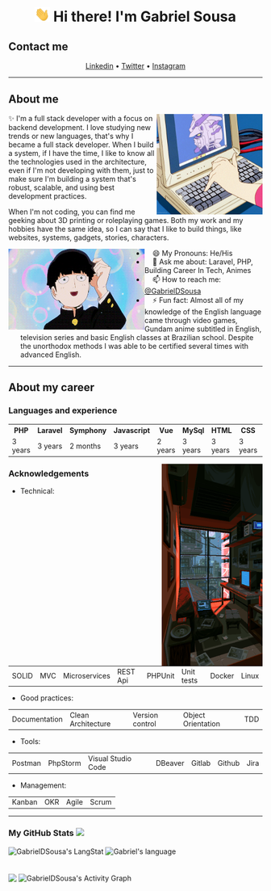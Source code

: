<!-- Heading -->
<h1 align="center"> <img src="./wave.gif" width = 30px alt="Hand waving"> Hi there! I'm Gabriel Sousa</h1>

<h2> Contact me </h2>
<p align="center">
    <a href="https://www.linkedin.com/in/gabrieldsousa/">Linkedin</a> •
    <a href="https://twitter.com/GabsDSousa">Twitter</a> •
    <a href="https://www.instagram.com/GabsDSousa/">Instagram</a>
</p>

 <!-- About section -->

---
<h2> About me </h2>
<img align="right" alt="A draw in anime style of hand typing on a keyboard, showing a gundam on screen" src="./laptop.gif" width="210" height="199" />
<p>✨ I'm a full stack developer with a focus on backend development. I love studying new trends or new languages, that's why I became a full stack developer. When I build a system, if I have the time, I like to know all the technologies used in the architecture, even if I'm not developing with them, just to make sure I'm building a system that's robust, scalable, and using best development practices.</p>
<p>When I'm not coding, you can find me geeking about 3D printing or roleplaying games. Both my work and my hobbies have the same idea, so I can say that I like to build things, like websites, systems, gadgets, stories, characters.</p>

<img align="left" alt="A draw in anime style of a young guy smiling" src="./smiling.gif" width="270" height="160" />
<ul>
    <li>&nbsp;&nbsp;&nbsp;&nbsp;😄 My Pronouns: He/His </li>
    <li>&nbsp;&nbsp;&nbsp;&nbsp;💬 Ask me about: Laravel, PHP, Building Career In Tech, Animes</li>
    <li>&nbsp;&nbsp;&nbsp;&nbsp;📫 How to reach me: <a href="https://www.linkedin.com/in/gabrieldsousa/">@GabrielDSousa</a></li>
    <li>&nbsp;&nbsp;&nbsp;&nbsp;⚡ Fun fact: Almost all of my knowledge of the English language came through video games, Gundam anime subtitled in English, television series and basic English classes at Brazilian school. Despite the unorthodox methods I was able to be certified several times with advanced English. </li>
</ul>
<!-- About section: END -->

 <!-- Career section -->

---
<h2> About my career </h2>
<h3> Languages and experience </h3>

<table>
    <tr>
        <th>PHP</th>
        <th>Laravel</th>
        <th>Symphony</th>
        <th>Javascript</th>
        <th>Vue</th>
        <th>MySql</th>
        <th>HTML</th>
        <th>CSS</th>
        <th>Git</th>
    </tr>
    <tr>
        <td>3 years</td>
        <td>3 years</td>
        <td>2 months</td>
        <td>3 years</td>
        <td>2 years</td>
        <td>3 years</td>
        <td>3 years</td>
        <td>3 years</td>
        <td>3 years</td>
    </tr>
</table>

<img align="right" alt="A mess room with some electronics and a view for a rainy day outside" src="./room.gif" width="200" height="400" />

<h3> Acknowledgements </h3>

<ul>
    <li>Technical:</li>
</ul>
<table>
    <tr>
        <td>SOLID</td>
        <td>MVC</td>
        <td>Microservices</td>
        <td>REST Api</td>
        <td>PHPUnit</td>
        <td>Unit tests</td>
        <td>Docker</td>
        <td>Linux</td>
    </tr>
</table>
<ul>
    <li>Good practices:</li>
</ul>
<table>
    <tr>
        <td>Documentation</td>
        <td>Clean Architecture</td>
        <td>Version control</td>
        <td>Object Orientation</td>
        <td>TDD</td>
    </tr>
</table>
    <ul>
        <li>Tools:</li>
    </ul>
<table>
    <tr>
        <td>Postman</td>
        <td>PhpStorm</td>
        <td>Visual Studio Code</td>
        <td>DBeaver</td>
        <td>Gitlab</td>
        <td>Github</td>
        <td>Jira</td>
    </tr>
</table>
    <ul>
        <li>Management:</li>
    </ul>
<table>
    <tr>
        <td>Kanban</td>
        <td>OKR</td>
        <td>Agile</td>
        <td>Scrum</td>
    </tr>
</table>



<!-- About section: END -->

---
<!-- GitHub section -->

<h3> My GitHub Stats <img src = "https://i.pinimg.com/originals/65/c4/f4/65c4f452571be1261e9c623f7da488ac.gif" width = 35px> </h3>
 
<div>
  <img align="center" src="https://github-readme-streak-stats.herokuapp.com/?user=GabrielDSousa" alt="GabrielDSousa's LangStat" width="400px" />
  <img align="center" src="https://github-readme-stats.vercel.app/api/top-langs?username=GabrielDSousa&langs_count=10&show_icons=true&locale=en&layout=compact&theme=light" alt="Gabriel's language" width="400px"/>
</div>
<br/>
<br/>
<div>
    <img align="center" src="https://github-readme-stats.anuraghazra1.vercel.app/api?username=GabrielDSousa&show_icons=true" width="400px" />
    <img align="center" alt="GabrielDSousa's Activity Graph" src="https://activity-graph.herokuapp.com/graph?username=GabrielDSousa&custom_title=Gabriel's%20Contribution%20Graph&theme=react-dark" width="400px"/>
</div>

<!-- GitHub section: END -->

<!-- THE END -->
